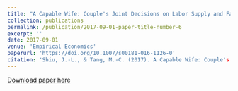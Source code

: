 ```yaml
---
title: "A Capable Wife: Couple's Joint Decisions on Labor Supply and Family Chores"
collection: publications
permalink: /publication/2017-09-01-paper-title-number-6
excerpt: ''
date: 2017-09-01
venue: 'Empirical Economics'
paperurl: 'https://doi.org/10.1007/s00181-016-1126-0'
citation: 'Shiu, J.-L., & Tang, M.-C. (2017). A Capable Wife: Couple's Joint Decisions on Labor Supply and Family Chores. Empirical Economics, 53(2), 827-851. '
---
```


[Download paper here](https://drive.googhttps://drive.google.com/open?id=0Bz425neBSWI_X0JONjJZMjl4RVE)
